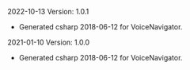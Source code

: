2022-10-13 Version: 1.0.1
- Generated csharp 2018-06-12 for VoiceNavigator.

2021-01-10 Version: 1.0.0
- Generated csharp 2018-06-12 for VoiceNavigator.

